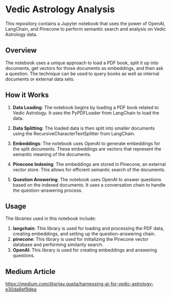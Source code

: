# Vedic Astrology Analysis

This repository contains a Jupyter notebook that uses the power of OpenAI, LangChain, and Pinecone to perform semantic search and analysis on Vedic Astrology data.

## Overview

The notebook uses a unique approach to load a PDF book, split it up into documents, get vectors for those documents as embeddings, and then ask a question. The technique can be used to query books as well as internal documents or external data sets.

## How it Works

1. **Data Loading**: The notebook begins by loading a PDF book related to Vedic Astrology. It uses the PyPDFLoader from LangChain to load the data.

2. **Data Splitting**: The loaded data is then split into smaller documents using the RecursiveCharacterTextSplitter from LangChain.

3. **Embeddings**: The notebook uses OpenAI to generate embeddings for the split documents. These embeddings are vectors that represent the semantic meaning of the documents.

4. **Pinecone Indexing**: The embeddings are stored in Pinecone, an external vector store. This allows for efficient semantic search of the documents.

5. **Question Answering**: The notebook uses OpenAI to answer questions based on the indexed documents. It uses a conversation chain to handle the question-answering process.

## Usage

The libraries used in this notebook include:

1. **langchain**: This library is used for loading and processing the PDF data, creating embeddings, and setting up the question-answering chain.
2. **pinecone**: This library is used for initializing the Pinecone vector database and performing similarity search.
3. **OpenAI**: This library is used for creating embeddings and answering questions.

## Medium Article

https://medium.com/@srijay.gupta/harnessing-ai-for-vedic-astrology-e30da8ef9dea
